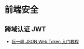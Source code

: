 # 前端安全

## 跨域认证 JWT

- [阮一峰 JSON Web Token 入门教程](http://www.ruanyifeng.com/blog/2018/07/json_web_token-tutorial.html)